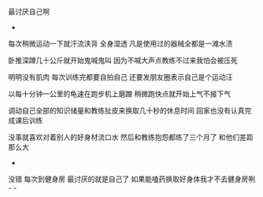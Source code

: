 最讨厌自己啊

-

每次稍微运动一下就汗流浃背 全身湿透 凡是使用过的器械全都是一滩水渍

卧推深蹲几十公斤就开始鬼喊鬼叫 因为不喊大声点教练不过来我怕会被压死

明明没有肌肉 每次训练完都要自拍自己 还要发朋友圈表示自己是个运动汪

以每十分钟一公里的龟速在跑步机上磨蹭 稍微跑快点就开始上气不接下气

调动自己全部的知识储量和教练扯皮来换取几十秒的休息时间 回家也没有认真完成课后训练

没事就喜欢对着别人的好身材流口水 然后和教练抱怨都练了三个月了 和他们差距那么大

-

没错 每次到健身房 最讨厌的就是自己了 如果能嗑药换取好身体我才不去健身房咧 - -